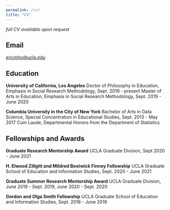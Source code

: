 ```yaml
---
permalink: /cv/
title: "CV"
---
```

*full CV available upon request*

## Email

ericmho@ucla.edu

## Education

**University of California, Los Angeles**
Doctor of Philosophy in Education, Emphasis in Social Research Methodology, Sept. 2019 - present
Master of Arts in Education, Emphasis in Social Research Methodology, Sept. 2019 - June 2020

**Columbia University in the City of New York**
Bachelor of Arts in Data Science, Special Concentration in Educational Studies, Sept. 2013 - May 2017
Cum Laude, Departmental Honors from the Department of Statistics

## Fellowships and Awards

**Graduate Research Mentorship Award**
UCLA Graduate Division, Sept 2020 - June 2021

**H. Elwood Zillgitt and Mildred Bostwick Finney Fellowship** 
UCLA Graduate School of Education and Information Studies, Sept. 2020 - June 2021

**Graduate Summer Research Mentorship Award** 
UCLA Graduate Division, June 2019 - Sept. 2019, June 2020 - Sept. 2020

**Gordon and Olga Smith Fellowship** 
UCLA Graduate School of Education and Information Studies, Sept. 2018 - June 2019



